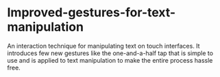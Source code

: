 # Improved-gestures-for-text-manipulation
An interaction  technique  for manipulating text on touch interfaces. It introduces few new gestures like the one-and-a-half tap that is simple to use and is applied  to  text  manipulation  to  make  the  entire  process hassle  free. 
